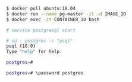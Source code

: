 
```bash
$ docker pull ubuntu:18.04
$ docker run --name pg-master -it -d IMAGE_ID
$ docker exec -it CONTAINER_ID bash
```

```bash
# service postgresql start 
```

```bash
# su - postgres -c "psql"  
psql (10.0)
Type "help" for help.

postgres=# 
```

```bash
postgres=# \password postgres
```
